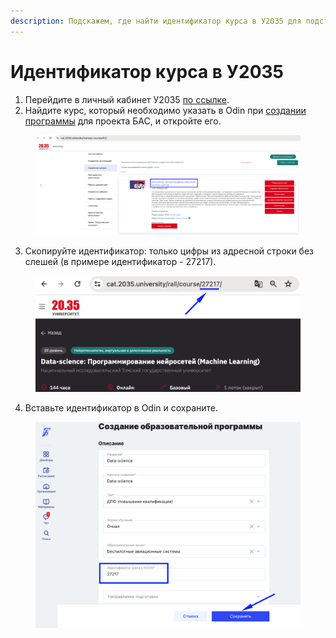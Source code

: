 ```yaml
---
description: Подскажем, где найти идентификатор курса в У2035 для подстановки в Odin
---
```


# Идентификатор курса в У2035

1. Перейдите в личный кабинет У2035 [по ссылке](https://leader-id.ru/simple/login?client_id=unti2035-sso\&redirect_uri=https%3A%2F%2Fsso.2035.university%2Fcomplete%2Fleader_id%2F\&state=ICOPfEBIFC7SCLkNhtKzgTuGiIF4VzoL\&response_type=code\&simple_full=true\&isLeaderPartnerApp=true).&#x20;
2. Найдите курс, который необходимо указать в Odin при [создании программы](../napolnenie-programmy/sozdanie-programmy.md) для проекта БАС, и откройте его.

<figure><img src="../.gitbook/assets/image (29).png" alt=""><figcaption></figcaption></figure>

3. Скопируйте идентификатор: только цифры из адресной строки без слешей (в примере идентификатор - 27217).

<figure><img src="../.gitbook/assets/image (30).png" alt=""><figcaption></figcaption></figure>

4. Вставьте идентификатор в Odin и сохраните.

<figure><img src="../.gitbook/assets/image (47).png" alt=""><figcaption></figcaption></figure>
